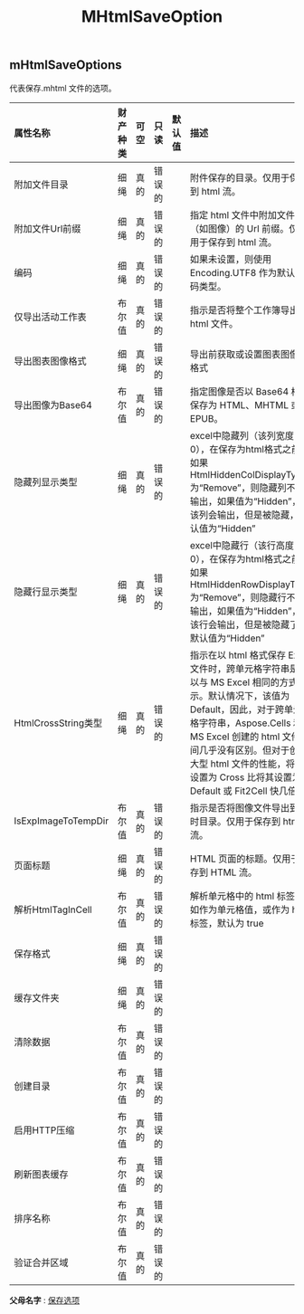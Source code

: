 ﻿---
title: MHtmlSaveOption
second_title: Aspose.Cells Cloud Documen
type: docs
url: /zh/specification/model/mhtmlsaveoptions/
description: Aspose.Cells 云模型规范：MHtmlSaveOptions。轻松处理 Excel 和其他电子表格文档，具有打开、生成、编辑、拆分、合并、比较和转换等功能
kwords: Excel, Office, 电子表格, Cloud REST API, MHtmlSaveOptions
weight: 50
---
## **mHtmlSaveOptions**

代表保存.mhtml 文件的选项。

|属性名称|财产种类|可空|只读|默认值|描述|
|:- |:- |:- |:- |:- |:- |
|附加文件目录|细绳|真的|错误的||附件保存的目录。仅用于保存到 html 流。|
|附加文件Url前缀|细绳|真的|错误的||指定 html 文件中附加文件（如图像）的 Url 前缀。仅适用于保存到 html 流。|
|编码|细绳|真的|错误的||如果未设置，则使用 Encoding.UTF8 作为默认编码类型。|
|仅导出活动工作表|布尔值|真的|错误的||指示是否将整个工作簿导出为 html 文件。|
|导出图表图像格式|细绳|真的|错误的||导出前获取或设置图表图像的格式|
|导出图像为Base64|布尔值|真的|错误的||指定图像是否以 Base64 格式保存为 HTML、MHTML 或 EPUB。|
|隐藏列显示类型|细绳|真的|错误的||excel中隐藏列（该列宽度为0），在保存为html格式之前，如果HtmlHiddenColDisplayType为“Remove”，则隐藏列不会输出，如果值为“Hidden”，则该列会输出，但是被隐藏，默认值为“Hidden”|
|隐藏行显示类型|细绳|真的|错误的||excel中隐藏行（该行高度为0），在保存为html格式之前，如果HtmlHiddenRowDisplayType为“Remove”，则隐藏行不会输出，如果值为“Hidden”，则该行会输出，但是被隐藏了，默认值为“Hidden”|
| HtmlCrossString类型|细绳|真的|错误的||指示在以 html 格式保存 Excel 文件时，跨单元格字符串是否以与 MS Excel 相同的方式显示。默认情况下，该值为 Default，因此，对于跨单元格字符串，Aspose.Cells 和 MS Excel 创建的 html 文件之间几乎没有区别。但对于创建大型 html 文件的性能，将值设置为 Cross 比将其设置为 Default 或 Fit2Cell 快几倍。|
| IsExpImageToTempDir|布尔值|真的|错误的||指示是否将图像文件导出到临时目录。仅用于保存到 html 流。|
|页面标题|细绳|真的|错误的||HTML 页面的标题。仅用于保存到 HTML 流。|
|解析HtmlTagInCell|布尔值|真的|错误的||解析单元格中的 html 标签，如作为单元格值，或作为 html 标签，默认为 true|
|保存格式|细绳|真的|错误的|||
|缓存文件夹|细绳|真的|错误的|||
|清除数据|布尔值|真的|错误的|||
|创建目录|布尔值|真的|错误的|||
|启用HTTP压缩|布尔值|真的|错误的|||
|刷新图表缓存|布尔值|真的|错误的|||
|排序名称|布尔值|真的|错误的|||
|验证合并区域|布尔值|真的|错误的|||

**父母名字** : [保存选项](/specification/model/saveoptions)

